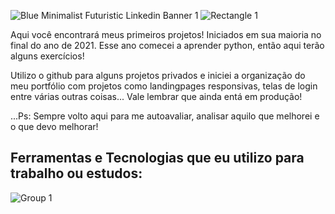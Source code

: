 ![Blue Minimalist Futuristic Linkedin Banner 1](https://github.com/evilyn-araujo/evilyn-araujo/assets/77305238/72ebadd5-5439-4a52-9d78-9ab2a3cdffc2)
![Rectangle 1](https://github.com/evilyn-araujo/evilyn-araujo/assets/77305238/d92c438e-b5f7-4eb1-a8ba-b9e789589233)

<p>Aqui você encontrará meus primeiros projetos! Iniciados em sua maioria no final do ano de 2021.
Esse ano comecei a aprender python, então aqui terão alguns exercícios!</p>

<p>Utilizo o github para alguns projetos privados e iniciei a organização do meu portfólio com projetos como landingpages responsivas, telas de login entre várias outras coisas... Vale lembrar que ainda entá em produção!</p>
<p>...Ps: Sempre volto aqui para me autoavaliar, analisar aquilo que melhorei e o que devo melhorar!</p>

## Ferramentas e Tecnologias que eu utilizo para trabalho ou estudos:
![Group 1](https://github.com/evilyn-araujo/evilyn-araujo/assets/77305238/e021a298-00f9-41b6-a1e0-14c8502d570e)
